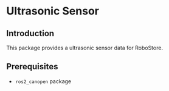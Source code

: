 # Ultrasonic Sensor

## Introduction

This package provides a ultrasonic sensor data for RoboStore.

## Prerequisites

- `ros2_canopen` package
